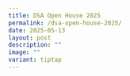 ```yaml
---
title: DSA Open House 2025
permalink: /dsa-open-house-2025/
date: 2025-05-13
layout: post
description: ""
image: ""
variant: tiptap
---
```

